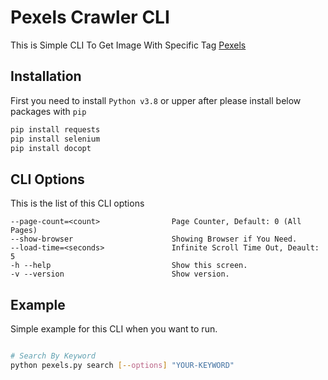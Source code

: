 # Pexels Crawler CLI
This is Simple CLI To Get Image With Specific Tag [Pexels](https://www.pexels.com/)


## Installation
First you need to install `Python v3.8` or upper after please install below packages with `pip`

```bash
pip install requests
pip install selenium
pip install docopt
```

## CLI Options
This is the list of this CLI options
```
--page-count=<count>                Page Counter, Default: 0 (All Pages)
--show-browser                      Showing Browser if You Need.
--load-time=<seconds>               Infinite Scroll Time Out, Deault: 5
-h --help                           Show this screen.
-v --version                        Show version.
```

## Example
Simple example for this CLI when you want to run.


```bash

# Search By Keyword
python pexels.py search [--options] "YOUR-KEYWORD"
```